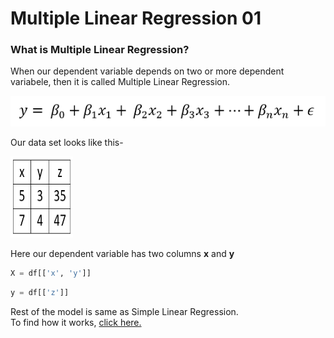 # Multiple Linear Regression 01
### What is Multiple Linear Regression?
When our dependent variable depends on two or more dependent variabele, then it is called Multiple Linear Regression.
<p align="center">
  <img src="https://github.com/santanunandi01/LinearRegression/blob/master/Images/mlr.PNG">
</p>

Our data set looks like this-
<p>
  <img src="https://github.com/santanunandi01/LinearRegression/raw/master/Images/xyz1.PNG" width=100 height=130>
</p>
       
Here our dependent variable has two columns **x** and **y**
```python
X = df[['x', 'y']]
```
```python
y = df[['z']]
```
Rest of the model is same as Simple Linear Regression.\
To find how it works, 
<a target="_blank" href="https://github.com/santanunandi01/LinearRegression/tree/master/02%20SimpleLinearRegression">click here.</a>
